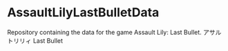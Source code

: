 # AssaultLilyLastBulletData
Repository containing the data for the game Assault Lily: Last Bullet. アサルトリリィ Last Bullet
